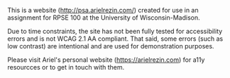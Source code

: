 This is a website (http://psa.arielrezin.com/) created for use in an assignment for RPSE 100 at the University of Wisconsin-Madison.

Due to time constraints, the site has not been fully tested for accessibility errors and is not WCAG 2.1 AA compliant. That said, some errors (such as low contrast) are intentional and are used for demonstration purposes.

Please visit Ariel's personal website (https://arielrezin.com) for a11y resourcces or to get in touch with them.


